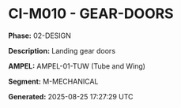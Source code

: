 # CI-M010 - GEAR-DOORS

**Phase:** 02-DESIGN

**Description:** Landing gear doors

**AMPEL:** AMPEL-01-TUW (Tube and Wing)

**Segment:** M-MECHANICAL

**Generated:** 2025-08-25 17:27:29 UTC
